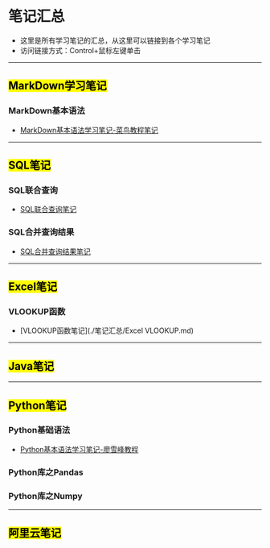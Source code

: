 # 笔记汇总

* 这里是所有学习笔记的汇总，从这里可以链接到各个学习笔记
* 访问链接方式：Control+鼠标左键单击

***

## <mark>MarkDown学习笔记</mark>

### MarkDown基本语法

* [MarkDown基本语法学习笔记-菜鸟教程笔记](./笔记汇总/Markdown菜鸟教程笔记.md)

***

## <mark>SQL笔记</mark>

### SQL联合查询

* [SQL联合查询笔记](./笔记汇总/SQL联合查询.md)

### SQL合并查询结果

* [SQL合并查询结果笔记](./笔记汇总/SQL合并查询结果.md)

***

## <mark>Excel笔记</mark>

### VLOOKUP函数

* [VLOOKUP函数笔记](./笔记汇总/Excel VLOOKUP.md)

***

## <mark>Java笔记</mark>



***

## <mark>Python笔记</mark>

### Python基础语法

* [Python基本语法学习笔记-廖雪峰教程](./笔记汇总/Python廖雪峰教程笔记.md)

### Python库之Pandas

### Python库之Numpy

***

## <mark>阿里云笔记</mark>